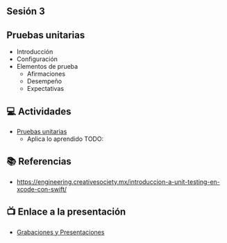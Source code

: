 Sesión 3
-

## Pruebas unitarias
- Introducción
- Configuración
- Elementos de prueba
    - Afirmaciones
    - Desempeño
    - Expectativas

## 💻 Actividades
- [Pruebas unitarias](https://leetcode.com/playground/)
    - Aplica lo aprendido TODO:

## 📚 Referencias
- https://engineering.creativesociety.mx/introduccion-a-unit-testing-en-xcode-con-swift/

## 📺 Enlace a la presentación 
- [Grabaciones y Presentaciones](/Grabaciones_y_Presentaciones.md)
